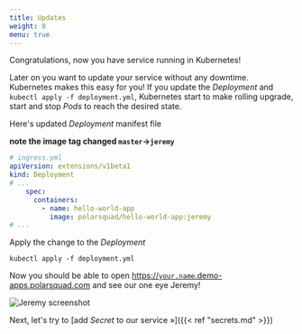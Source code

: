 ```yaml
---
title: Updates
weight: 8
menu: true
---
```


Congratulations, now you have service running in Kubernetes!

Later on you want to update your service without any downtime. Kubernetes makes this easy for you!
If you update the _Deployment_ and `kubectl apply -f deployment.yml`, Kubernetes start to make rolling upgrade, start and stop _Pods_ to reach the desired state.

Here's updated _Deployment_ manifest file

**note the image tag changed `master`->`jeremy`**
```yaml
# ingress.yml
apiVersion: extensions/v1beta1
kind: Deployment
# ...
    spec:
      containers:
        - name: hello-world-app
          image: polarsquad/hello-world-app:jeremy
# ...
```

Apply the change to the _Deployment_
```shell
kubectl apply -f deployment.yml
```

Now you should be able to open [https://`your.name`.demo-apps.polarsquad.com](https://your.name.demo-apps.polarsquad.com) and see our one eye Jeremy!

![Jeremy screenshot](/img/screenshot-jeremy.png)

Next, let's try to [add _Secret_ to our service »]({{< ref "secrets.md" >}})